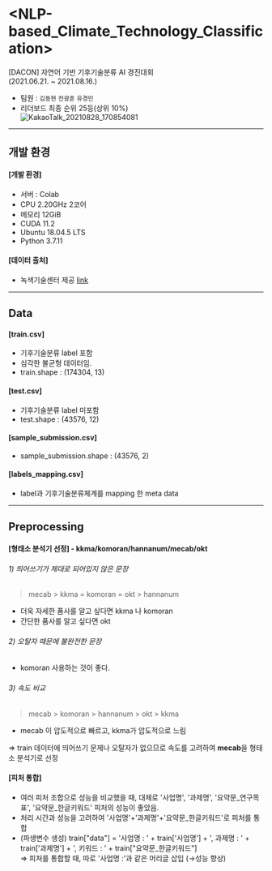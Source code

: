 # <NLP-based_Climate_Technology_Classification>
[DACON] 자연어 기반 기후기술분류 AI 경진대회  
(2021.06.21. ~ 2021.08.16.)
- 팀원 : <code>김동현</code> <code>전광훈</code> <code>유경민</code>
- 리더보드 최종 순위 25등(상위 10%)  
  ![KakaoTalk_20210828_170854081](https://user-images.githubusercontent.com/80561963/131211272-72512112-fb39-44af-9fae-1d408500c5b5.jpg)
---

## 개발 환경
#### [개발 환경]
- 서버 : Colab
- CPU 2.20GHz 2코어
- 메모리 12GiB
- CUDA 11.2
- Ubuntu 18.04.5 LTS
- Python 3.7.11

#### [데이터 출처]
- 녹색기술센터 제공 [link](https://dacon.io/competitions/official/235744/data)
---

## Data
#### [train.csv]
- 기후기술분류 label 포함
- 심각한 불균형 데이터임.
- train.shape : (174304, 13)

#### [test.csv]
- 기후기술분류 label 미포함
- test.shape : (43576, 12)

#### [sample_submission.csv]
- sample_submission.shape : (43576, 2)

#### [labels_mapping.csv]
- label과 기후기술분류체계를 mapping 한 meta data
---

## Preprocessing
#### [형태소 분석기 선정] - kkma/komoran/hannanum/mecab/okt  
###### 1) 띄어쓰기가 제대로 되어있지 않은 문장  
  > mecab > kkma = komoran = okt > hannanum  
- 더욱 자세한 품사를 알고 싶다면 kkma 나 komoran
- 간단한 품사를 알고 싶다면 okt

###### 2) 오탈자 때문에 불완전한 문장  
- komoran 사용하는 것이 좋다.

###### 3) 속도 비교  
  > mecab > komoran > hannanum > okt > kkma
- mecab 이 압도적으로 빠르고, kkma가 압도적으로 느림

=> train 데이터에 띄어쓰기 문제나 오탈자가 없으므로 속도를 고려하여 **mecab**을 형태소 분석기로 선정

#### [피처 통합]
- 여러 피처 조합으로 성능을 비교했을 때, 대체로 '사업명', '과제명', '요약문_연구목표', '요약문_한글키워드' 피처의 성능이 좋았음.
- 처리 시간과 성능을 고려하여 '사업명'+'과제명'+'요약문_한글키워드'로 피처를 통합
- (파생변수 생성) train["data"] = '사업명 : ' + train['사업명'] + ', 과제명 : ' + train['과제명'] + ', 키워드 : ' + train["요약문_한글키워드"]  
  => 피처를 통합할 때, 따로 '사업명 :'과 같은 머리글 삽입 (→성능 향상)
